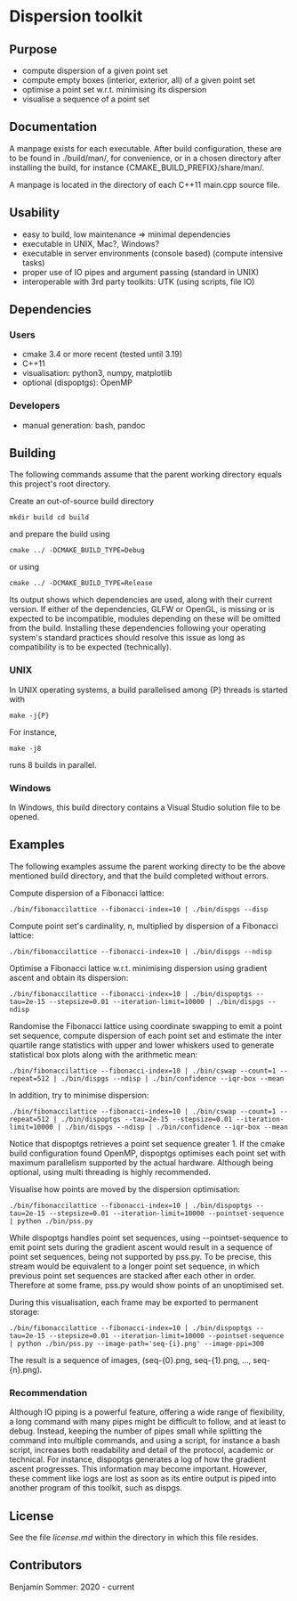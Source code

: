 # Dispersion toolkit

## Purpose

* compute dispersion of a given point set
* compute empty boxes (interior, exterior, all) of a given point set
* optimise a point set w.r.t. minimising its dispersion
* visualise a sequence of a point set

## Documentation

A manpage exists for each executable. After build configuration, these are to be found in ./build/man/, for convenience, or in a chosen directory after installing the build, for instance {CMAKE_BUILD_PREFIX}/share/man/.

A manpage is located in the directory of each C++11 main.cpp source file.

## Usability

* easy to build, low maintenance => minimal dependencies
* executable in UNIX, Mac?, Windows?
* executable in server environments (console based) (compute intensive tasks)
* proper use of IO pipes and argument passing (standard in UNIX)
* interoperable with 3rd party toolkits: UTK (using scripts, file IO)

## Dependencies

### Users

* cmake 3.4 or more recent (tested until 3.19)
* C++11
* visualisation: python3, numpy, matplotlib
* optional (dispoptgs): OpenMP

### Developers

* manual generation: bash, pandoc

## Building

The following commands assume that the parent working directory equals this project's root directory.

Create an out-of-source build directory

``
mkdir build
cd build
``

and prepare the build using

``
cmake ../ -DCMAKE_BUILD_TYPE=Debug
``

or using

``
cmake ../ -DCMAKE_BUILD_TYPE=Release
``

Its output shows which dependencies are used, along with their current version. If either of the dependencies, GLFW or OpenGL, is missing or is expected to be incompatible, modules depending on these will be omitted from the build. Installing these dependencies following your operating system's standard practices should resolve this issue as long as compatibility is to be expected (technically).

### UNIX

In UNIX operating systems, a build parallelised among {P} threads is started with

``
make -j{P}
``

For instance,

``
make -j8
``

runs 8 builds in parallel.

### Windows

In Windows, this build directory contains a Visual Studio solution file to be opened.

## Examples

The following examples assume the parent working directy to be the above mentioned build directory, and that the build completed without errors.

Compute dispersion of a Fibonacci lattice:

``
./bin/fibonaccilattice --fibonacci-index=10 | ./bin/dispgs --disp
``

Compute point set's cardinality, n, multiplied by dispersion of a Fibonacci lattice:

``
./bin/fibonaccilattice --fibonacci-index=10 | ./bin/dispgs --ndisp
``

Optimise a Fibonacci lattice w.r.t. minimising dispersion using gradient ascent and obtain its dispersion:

``
./bin/fibonaccilattice --fibonacci-index=10 | ./bin/dispoptgs --tau=2e-15 --stepsize=0.01 --iteration-limit=10000 | ./bin/dispgs --ndisp
``

Randomise the Fibonacci lattice using coordinate swapping to emit a point set sequence, compute dispersion of each point set and estimate the inter quartile range statistics with upper and lower whiskers used to generate statistical box plots along with the arithmetic mean:

``
./bin/fibonaccilattice --fibonacci-index=10 | ./bin/cswap --count=1 --repeat=512 | ./bin/dispgs --ndisp | ./bin/confidence --iqr-box --mean
``

In addition, try to minimise dispersion:

``
./bin/fibonaccilattice --fibonacci-index=10 | ./bin/cswap --count=1 --repeat=512 | ./bin/dispoptgs --tau=2e-15 --stepsize=0.01 --iteration-limit=10000 | ./bin/dispgs --ndisp | ./bin/confidence --iqr-box --mean
``

Notice that dispoptgs retrieves a point set sequence greater 1. If the cmake build configuration found OpenMP, dispoptgs optimises each point set with maximum parallelism supported by the actual hardware. Although being optional, using multi threading is highly recommended.

Visualise how points are moved by the dispersion optimisation:

``
./bin/fibonaccilattice --fibonacci-index=10 | ./bin/dispoptgs --tau=2e-15 --stepsize=0.01 --iteration-limit=10000 --pointset-sequence | python ./bin/pss.py
``

While dispoptgs handles point set sequences, using --pointset-sequence to emit point sets during the gradient ascent would result in a sequence of point set sequences, being not supported by pss.py. To be precise, this stream would be equivalent to a longer point set sequence, in which previous point set sequences are stacked after each other in order. Therefore at some frame, pss.py would show points of an unoptimised set.

During this visualisation, each frame may be exported to permanent storage:

``
./bin/fibonaccilattice --fibonacci-index=10 | ./bin/dispoptgs --tau=2e-15 --stepsize=0.01 --iteration-limit=10000 --pointset-sequence | python ./bin/pss.py --image-path='seq-{i}.png' --image-ppi=300
``

The result is a sequence of images, (seq-{0}.png, seq-{1}.png, ..., seq-{n}.png).

### Recommendation

Although IO piping is a powerful feature, offering a wide range of flexibility, a long command with many pipes might be difficult to follow, and at least to debug. Instead, keeping the number of pipes small while splitting the command into multiple commands, and using a script, for instance a bash script, increases both readability and detail of the protocol, academic or technical. For instance, dispoptgs generates a log of how the gradient ascent progresses. This information may become important. However, these comment like logs are lost as soon as its entire output is piped into another program of this toolkit, such as dispgs.

## License

See the file *license.md* within the directory in which this file resides.

## Contributors

Benjamin Sommer: 2020 - current

